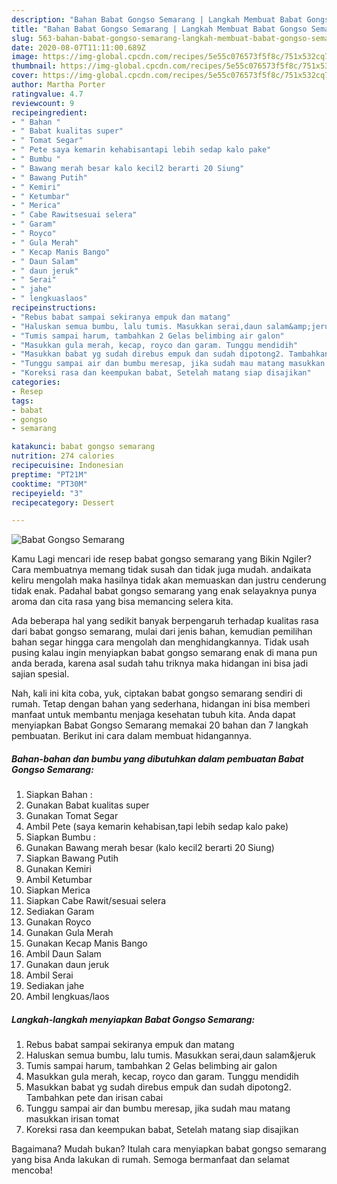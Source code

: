 ```yaml
---
description: "Bahan Babat Gongso Semarang | Langkah Membuat Babat Gongso Semarang Yang Paling Enak"
title: "Bahan Babat Gongso Semarang | Langkah Membuat Babat Gongso Semarang Yang Paling Enak"
slug: 563-bahan-babat-gongso-semarang-langkah-membuat-babat-gongso-semarang-yang-paling-enak
date: 2020-08-07T11:11:00.689Z
image: https://img-global.cpcdn.com/recipes/5e55c076573f5f8c/751x532cq70/babat-gongso-semarang-foto-resep-utama.jpg
thumbnail: https://img-global.cpcdn.com/recipes/5e55c076573f5f8c/751x532cq70/babat-gongso-semarang-foto-resep-utama.jpg
cover: https://img-global.cpcdn.com/recipes/5e55c076573f5f8c/751x532cq70/babat-gongso-semarang-foto-resep-utama.jpg
author: Martha Porter
ratingvalue: 4.7
reviewcount: 9
recipeingredient:
- " Bahan "
- " Babat kualitas super"
- " Tomat Segar"
- " Pete saya kemarin kehabisantapi lebih sedap kalo pake"
- " Bumbu "
- " Bawang merah besar kalo kecil2 berarti 20 Siung"
- " Bawang Putih"
- " Kemiri"
- " Ketumbar"
- " Merica"
- " Cabe Rawitsesuai selera"
- " Garam"
- " Royco"
- " Gula Merah"
- " Kecap Manis Bango"
- " Daun Salam"
- " daun jeruk"
- " Serai"
- " jahe"
- " lengkuaslaos"
recipeinstructions:
- "Rebus babat sampai sekiranya empuk dan matang"
- "Haluskan semua bumbu, lalu tumis. Masukkan serai,daun salam&amp;jeruk"
- "Tumis sampai harum, tambahkan 2 Gelas belimbing air galon"
- "Masukkan gula merah, kecap, royco dan garam. Tunggu mendidih"
- "Masukkan babat yg sudah direbus empuk dan sudah dipotong2. Tambahkan pete dan irisan cabai"
- "Tunggu sampai air dan bumbu meresap, jika sudah mau matang masukkan irisan tomat"
- "Koreksi rasa dan keempukan babat, Setelah matang siap disajikan"
categories:
- Resep
tags:
- babat
- gongso
- semarang

katakunci: babat gongso semarang 
nutrition: 274 calories
recipecuisine: Indonesian
preptime: "PT21M"
cooktime: "PT30M"
recipeyield: "3"
recipecategory: Dessert

---
```



![Babat Gongso Semarang](https://img-global.cpcdn.com/recipes/5e55c076573f5f8c/751x532cq70/babat-gongso-semarang-foto-resep-utama.jpg)

Kamu Lagi mencari ide resep babat gongso semarang yang Bikin Ngiler? Cara membuatnya memang tidak susah dan tidak juga mudah. andaikata keliru mengolah maka hasilnya tidak akan memuaskan dan justru cenderung tidak enak. Padahal babat gongso semarang yang enak selayaknya punya aroma dan cita rasa yang bisa memancing selera kita.



Ada beberapa hal yang sedikit banyak berpengaruh terhadap kualitas rasa dari babat gongso semarang, mulai dari jenis bahan, kemudian pemilihan bahan segar hingga cara mengolah dan menghidangkannya. Tidak usah pusing kalau ingin menyiapkan babat gongso semarang enak di mana pun anda berada, karena asal sudah tahu triknya maka hidangan ini bisa jadi sajian spesial.


Nah, kali ini kita coba, yuk, ciptakan babat gongso semarang sendiri di rumah. Tetap dengan bahan yang sederhana, hidangan ini bisa memberi manfaat untuk membantu menjaga kesehatan tubuh kita. Anda dapat menyiapkan Babat Gongso Semarang memakai 20 bahan dan 7 langkah pembuatan. Berikut ini cara dalam membuat hidangannya.

<!--inarticleads1-->

##### Bahan-bahan dan bumbu yang dibutuhkan dalam pembuatan Babat Gongso Semarang:

1. Siapkan  Bahan :
1. Gunakan  Babat kualitas super
1. Gunakan  Tomat Segar
1. Ambil  Pete (saya kemarin kehabisan,tapi lebih sedap kalo pake)
1. Siapkan  Bumbu :
1. Gunakan  Bawang merah besar (kalo kecil2 berarti 20 Siung)
1. Siapkan  Bawang Putih
1. Gunakan  Kemiri
1. Ambil  Ketumbar
1. Siapkan  Merica
1. Siapkan  Cabe Rawit/sesuai selera
1. Sediakan  Garam
1. Gunakan  Royco
1. Gunakan  Gula Merah
1. Gunakan  Kecap Manis Bango
1. Ambil  Daun Salam
1. Gunakan  daun jeruk
1. Ambil  Serai
1. Sediakan  jahe
1. Ambil  lengkuas/laos




<!--inarticleads2-->

##### Langkah-langkah menyiapkan Babat Gongso Semarang:

1. Rebus babat sampai sekiranya empuk dan matang
1. Haluskan semua bumbu, lalu tumis. Masukkan serai,daun salam&amp;jeruk
1. Tumis sampai harum, tambahkan 2 Gelas belimbing air galon
1. Masukkan gula merah, kecap, royco dan garam. Tunggu mendidih
1. Masukkan babat yg sudah direbus empuk dan sudah dipotong2. Tambahkan pete dan irisan cabai
1. Tunggu sampai air dan bumbu meresap, jika sudah mau matang masukkan irisan tomat
1. Koreksi rasa dan keempukan babat, Setelah matang siap disajikan




Bagaimana? Mudah bukan? Itulah cara menyiapkan babat gongso semarang yang bisa Anda lakukan di rumah. Semoga bermanfaat dan selamat mencoba!
